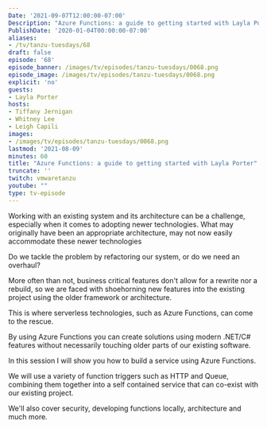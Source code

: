 ```yaml
---
Date: '2021-09-07T12:00:00-07:00'
Description: "Azure Functions: a guide to getting started with Layla Porter"
PublishDate: '2020-01-04T00:00:00-07:00'
aliases:
- /tv/tanzu-tuesdays/68
draft: false
episode: '68'
episode_banner: /images/tv/episodes/tanzu-tuesdays/0068.png
episode_image: /images/tv/episodes/tanzu-tuesdays/0068.png
explicit: 'no'
guests:
- Layla Porter
hosts:
- Tiffany Jernigan
- Whitney Lee
- Leigh Capili
images:
- /images/tv/episodes/tanzu-tuesdays/0068.png
lastmod: '2021-08-09'
minutes: 60
title: "Azure Functions: a guide to getting started with Layla Porter"
truncate: ''
twitch: vmwaretanzu
youtube: ""
type: tv-episode
---
```


Working with an existing system and its architecture can be a challenge, especially when it comes to adopting newer technologies. What may originally have been an appropriate architecture, may not now easily accommodate these newer technologies

Do we tackle the problem by refactoring our system, or do we need an overhaul?

More often than not, business critical features don't allow for a rewrite nor a rebuild, so we are faced with shoehorning new features into the existing project using the older framework or architecture.

This is where serverless technologies, such as Azure Functions, can come to the rescue.

By using Azure Functions you can create solutions using modern .NET/C# features without necessarily touching older parts of our existing software.

In this session I will show you how to build a service using Azure Functions.

We will use a variety of function triggers such as HTTP and Queue, combining them together into a self contained service that can co-exist with our existing project.

We'll also cover security, developing functions locally, architecture and much more.